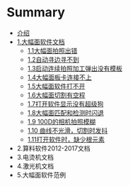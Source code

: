 # Summary

* [介绍](README.md)
* [1.大幅面软件文档](chapter1.md)
  * [1.1大幅面拍照出错](chapter1/11da-fu-mian-qi-dong-shi-xian-shi-xiang-ji-you-xiang-ji.md)
  * [1.2自动寻边寻不到](chapter1/12zi-dong-xun-bian-xun-bu-dao.md)
  * [1.3启动连续拍照加工弹出没有模板](chapter1/13qi-dong-lian-xu-pai-zhao-jia-gong-dan-chu-mei-you-mo-ban.md)
  * [1.4大幅面板卡连接不上](chapter1/14da-fu-mian-ban-qia-lian-jie-bu-shang.md)
  * [1.5大幅面软件打不开](chapter1/15da-fu-mian-ruan-jian-da-bu-kai.md)
  * [1.6大幅面切割有空程](chapter1/16da-fu-mian-qie-ge-you-kong-cheng.md)
  * [1.7打开软件显示没有超级狗](chapter1/17da-kai-ruan-jian-xian-shi-mei-you-chao-ji-gou.md)
  * [1.8大幅面匹配和检测时闪退](chapter1/18da-fu-mian-pi-pei-he-jian-ce-shi-shan-tui.md)
  * [1.9 100D的相机拍照模糊](chapter1/19-100dde-xiang-ji-pai-zhao-mo-hu.md)
  * [1.10 曲线不光滑，切割时发抖](chapter1/110-qu-xian-bu-guang-hua-ff0c-qie-ge-shi-fa-dou.md)
  * [1.11打开软件时，缺少根元素](chapter1/111da-kai-ruan-jian-shi-ff0c-que-shao-gen-yuan-su.md)
* 2.算料软件2012-2017文档
* 3.电烫机文档
* 4.激光机文档
* 5.大幅面软件范例

